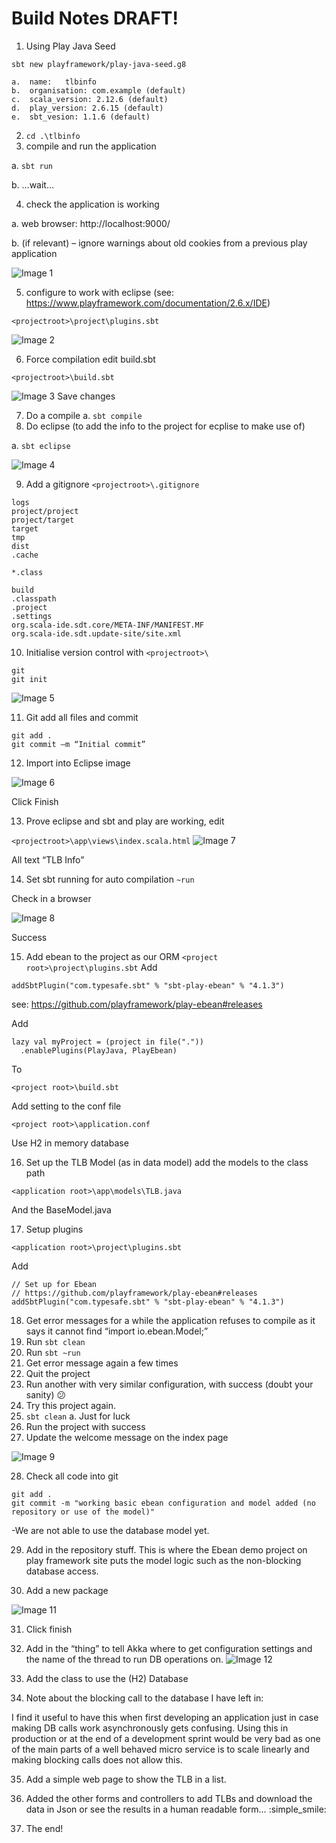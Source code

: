 Build Notes DRAFT!
=====

1.	Using Play Java Seed

```sbt new playframework/play-java-seed.g8```
```
a.	name:	tlbinfo
b.	organisation: com.example (default)
c.	scala_version: 2.12.6 (default)
d.	play_version: 2.6.15 (default)
e.	sbt_vesion: 1.1.6 (default)
```
2.	```cd .\tlbinfo```
3.	compile and run the application

a.	```sbt run```

b.	…wait…

4.	check the application is working

a.	web browser: http://localhost:9000/

b.	(if relevant) – ignore warnings about old cookies from a previous play application

![Image 1](/docs/build-img/1.jpg)



5.	configure to work with eclipse (see: https://www.playframework.com/documentation/2.6.x/IDE)

```<projectroot>\project\plugins.sbt```
 
 ![Image 2](/docs/build-img/2.jpg)

6.	Force compilation edit build.sbt

```<projectroot>\build.sbt```

![Image 3](/docs/build-img/3.jpg)
Save changes

7.	Do a compile
a.	```sbt compile```
8.	Do eclipse (to add the info to the project for ecplise to make use of)

a.	```sbt eclipse```

![Image 4](/docs/build-img/4.jpg)

9.	Add a gitignore
```<projectroot>\.gitignore```
```
logs
project/project
project/target
target
tmp
dist
.cache

*.class

build
.classpath
.project
.settings
org.scala-ide.sdt.core/META-INF/MANIFEST.MF
org.scala-ide.sdt.update-site/site.xml
```
10.	Initialise version control with 
```<projectroot>\```
```
git
git init
```

![Image 5](/docs/build-img/5.jpg)

11.	Git add all files and commit
```
git add .
git commit –m “Initial commit”
```
12.	Import into Eclipse image 

![Image 6](/docs/build-img/6.jpg)

Click Finish

13.	Prove eclipse and sbt and play are working, edit 

```<projectroot>\app\views\index.scala.html```
![Image 7](/docs/build-img/7.jpg)

All text “TLB Info”

14.	Set sbt running for auto compilation
```~run```

Check in a browser

![Image 8](/docs/build-img/8.jpg)

 Success

15.	Add ebean to the project as our ORM
```<project root>\project\plugins.sbt```
Add
```
addSbtPlugin("com.typesafe.sbt" % "sbt-play-ebean" % "4.1.3")
```
see: https://github.com/playframework/play-ebean#releases

Add
```
lazy val myProject = (project in file("."))
  .enablePlugins(PlayJava, PlayEbean)
```
To
```
<project root>\build.sbt
```
Add setting to the conf file
```
<project root>\application.conf
```
Use H2 in memory database

16.	Set up the TLB Model (as in data model) add the models to the class path
```
<application root>\app\models\TLB.java
```
And the BaseModel.java

17.	Setup plugins
```
<application root>\project\plugins.sbt
```
Add
```
// Set up for Ebean
// https://github.com/playframework/play-ebean#releases
addSbtPlugin("com.typesafe.sbt" % "sbt-play-ebean" % "4.1.3")
```
18.	Get error messages for a while the application refuses to compile as it says it cannot find “import io.ebean.Model;”
19.	Run ```sbt clean```
20.	Run ```sbt ~run```
21.	Get error message again a few times
22.	Quit the project
23.	Run another with very similar configuration, with success (doubt your sanity)  :confused:
24.	Try this project again.
25.	```sbt clean```
a.	Just for luck
26.	Run the project with success
27.	Update the welcome message on the index page

![Image 9](/docs/build-img/9.jpg)

28.	Check all code into git
```
git add .
git commit -m "working basic ebean configuration and model added (no repository or use of the model)"
```
-We are not able to use the database model yet.

29.	Add in the repository stuff. This is where the Ebean demo project on play framework site puts the model logic such as the non-blocking database access.

30.	Add a new package

![Image 11](/docs/build-img/11.jpg) 

31.	Click finish

32.	Add in the “thing” to tell Akka where to get configuration settings and the name of the thread to run DB operations on.
![Image 12](/docs/build-img/12.jpg)

33.	Add the class to use the (H2) Database
34.	Note about the blocking call to the database I have left in:

I find it useful to have this when first developing an application just in case making DB calls work asynchronously gets confusing.
Using this in production or at the end of a development sprint would be very bad as one of the main parts of a well behaved micro service is to scale linearly and making blocking calls does not allow this.

35.	Add a simple web page to show the TLB in a list.

36.	Added the other forms and controllers to add TLBs and download the data in Json or see the results in a human readable form…  :simple_smile:
37.	The end!
